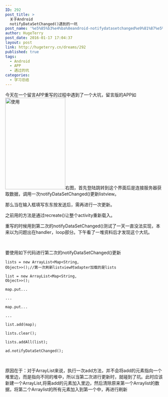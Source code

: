```yaml
---
ID: 292
post_title: >
  关于Android
  notifyDataSetChanged()遇到的一坑
post_name: '%e5%85%b3%e4%ba%8eandroid-notifydatasetchanged%e9%81%87%e5%88%b0%e7%9a%84%e4%b8%80%e5%9d%91'
author: HugeTerry
post_date: 2016-01-17 17:04:37
layout: post
link: http://hugeterry.cn/dreams/292
published: true
tags:
  - Android
  - APP
  - 遇过的坑
categories:
  - 学习总结
---
```

今天在一个留言APP重写的过程中遇到了一个大坑，留言版的APP如<a href="http://www.hugeterry.cn/wp-content/uploads/2016/01/使用.jpg" rel="attachment wp-att-293"><img class="wp-image-293 alignright" src="http://www.hugeterry.cn/wp-content/uploads/2016/01/使用.jpg" alt="使用" width="192" height="292" /></a>右图，首先登陆跳转到这个界面后是连接服务器获取数据，调用一次notifyDataSetChanged()更新listview。

那么当在输入框填写东东按发送后，需再进行一次更新。

之前用的方法是通过recreate()让整个activity重新载入。

重写的时候用到第二次的notifyDataSetChanged()测试了一天一直没法实现，本来以为问题出在handler，loop部分。下午看了一堆资料后才发现这个大坑。

&nbsp;

要使用如下代码进行第二次的notifyDataSetChanged()更新

<code>lists = new ArrayList&lt;Map&lt;String, Object&gt;&gt;();//第一次刷新listview时adapter加载的是lists</code>

<code>list = new ArrayList&lt;Map&lt;String, Object&gt;&gt;();</code>

<code>map.put...</code>

<code>...</code>

<code>map.put...</code>

<code>...</code>

<code>list.add(map);</code>

<code>lists.clear();</code>

<code>lists.addAll(list);</code>

<code>ad.notifyDataSetChanged();</code>

&nbsp;

原因在于：对于ArrayList来说，执行一次add方法，并不会将add的元素指向一个堆里边，而是指向不同的堆中，所以当第二次进行更新时，就碰到了坑。此时应该新建一个ArrayList,将需add的元素加入里边，然后清除原来第一个Arraylist的数据，将第二个Arraylist的所有元素加入到第一个中，再进行刷新

&nbsp;